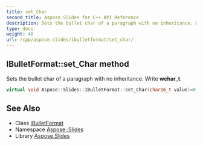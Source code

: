```yaml
---
title: set_Char
second_title: Aspose.Slides for C++ API Reference
description: Sets the bullet char of a paragraph with no inheritance. Write wchar_t.
type: docs
weight: 40
url: /cpp/aspose.slides/ibulletformat/set_char/
---
```

## IBulletFormat::set_Char method


Sets the bullet char of a paragraph with no inheritance. Write **wchar_t**.

```cpp
virtual void Aspose::Slides::IBulletFormat::set_Char(char16_t value)=0
```

## See Also

* Class [IBulletFormat](../)
* Namespace [Aspose::Slides](../../)
* Library [Aspose.Slides](../../../)
